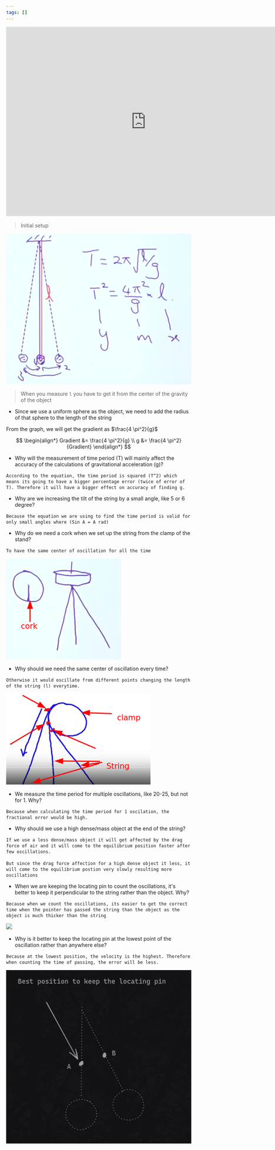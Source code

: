 ```yaml
---
tags: []
---
```

<iframe width="760" height="515" src="https://www.youtube.com/embed/Rtzep9dJXt0?si=VinII5ELzbksJwzo" title="YouTube video player" frameborder="0" allow="accelerometer; autoplay; clipboard-write; encrypted-media; gyroscope; picture-in-picture; web-share" allowfullscreen></iframe>

> Initial setup

![](../../assets/Images/Pasted%20image%2020231005172736.png)

> When you measure `l` you have to get it from the center of the gravity of the object 

- Since we use a uniform sphere as the object, we need to add the radius of that sphere to the length of the string

From the graph, we will get the gradient as $\frac{4 \pi^2}{g}$

$$
\begin{align*}
	Gradient &= \frac{4 \pi^2}{g} \\
	g &= \frac{4 \pi^2}{Gradient} 
\end{align*}
$$

- Why will the measurement of time period (T) will mainly affect the accuracy of the calculations of gravitational acceleration (g)?
```
According to the equation, the time period is squared (T^2) which means its going to have a bigger percentage error (twice of error of T). Therefore it will have a bigger effect on accuracy of finding g.
```


- Why are we increasing the tilt of the string by a small angle, like 5 or 6 degree?

```
Because the equation we are using to find the time period is valid for only small angles where (Sin A = A rad)
```



- Why do we need a cork when we set up the string from the clamp of the stand?

```
To have the same center of oscillation for all the time
```

![](../../assets/Images/Pasted%20image%2020231005173536.png)

- Why should we need the same center of oscillation every time?

```
Otherwise it would oscillate from different points changing the length of the string (l) everytime.
```

![](../../assets/Images/Pasted%20image%2020231005173436.png)

- We measure the time period for multiple oscillations, like 20-25, but not for 1. Why?

```
Because when calculating the time period for 1 oscilation, the fractional error would be high. 
```

- Why should we use a high dense/mass object at the end of the string?

```
If we use a less dense/mass object it will get affected by the drag force of air and it will come to the equilibrium position faster after few oscillations.

But since the drag force affection for a high dense object it less, it will come to the equilibrium postion very slowly resulting more oscillations
```

- When we are keeping the locating pin to count the oscillations, it's better to keep it perpendicular to the string rather than the object. Why?

```
Because when we count the oscillations, its easier to get the correct time when the pointer has passed the string than the object as the object is much thicker than the string
```


![](../../assets/Excalidraw/Physics/practical_10_1.excalidraw.png)

- Why is it better to keep the locating pin at the lowest point of the oscillation rather than anywhere else?

```
Because at the lowest position, the velocity is the highest. Therefore when counting the time of passing, the error will be less.
```

![](../../assets/Images/Pasted%20image%2020231011172904.png)


 